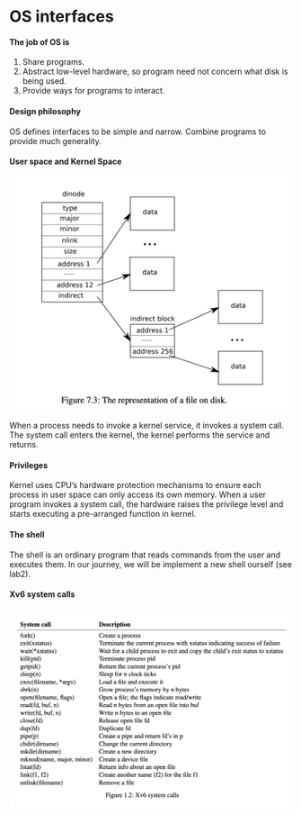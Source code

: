 # OS interfaces

#### The job of OS is

1. Share programs.
2. Abstract low-level hardware, so program need not concern what disk is being used.
3. Provide ways for programs to interact.

#### Design philosophy

OS defines interfaces to be simple and narrow. Combine programs to provide much generality.

#### User space and Kernel Space

![](../.gitbook/assets/image%20%282%29.png)

When a process needs to invoke a kernel service, it invokes a system call. The system call enters the kernel, the kernel performs the service and returns.

#### Privileges

Kernel uses CPU’s hardware protection mechanisms to ensure each process in user space can only access its own memory. When a user program invokes a system call, the hardware raises the privilege level and starts executing a pre-arranged function in kernel.

#### The shell

The shell is an ordinary program that reads commands from the user and executes them. In our journey, we will be implement a new shell ourself \(see lab2\).

#### Xv6 system calls

![](../.gitbook/assets/image%20%2816%29.png)

